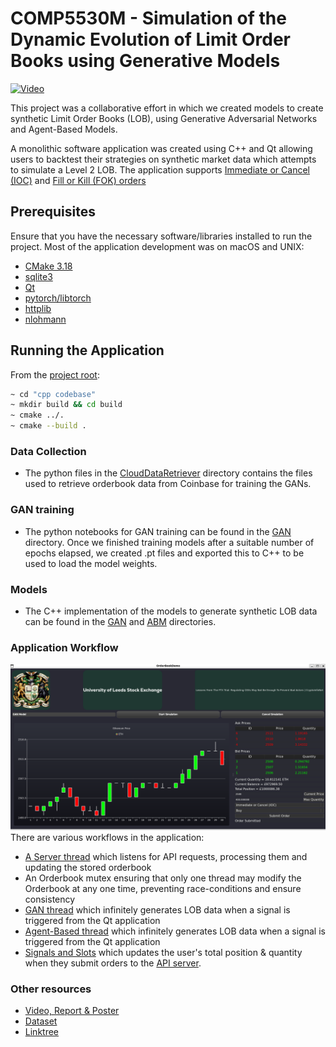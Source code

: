 # COMP5530M - Simulation of the Dynamic Evolution of Limit Order Books using Generative Models
[![Video](https://uc2b8cfe85e7e67db77dad205030.previews.dropboxusercontent.com/p/thumb/ACTROnFLF0rEZA3ruuAjg1TvCFX-RqVN9-F1t3veFv0xDvaXwKz9BeitpNgszuxD8YkDGyAF4gtOsWg8oWkSc3Zh2-ASAfNtdjx9PlpRoyBpBJJv_Ec4DaKl018Ip2Rs9R_VTb8lhMtjzMxGJFIes0UgzFFSIgMfY2x9pNlYP7GGi2W1YzvX3visZHRJVcw0rYFFL9uIM1qiDq1Zcxn08OqnKpm0ODnh2F_JoatlCuDh_1_3zm8lUWESKmSFnidDfYtKJ8z6otS056sj_YWUJyXwbEd6fZH2HF3Wm9KgNCX-7wHbcInk77zIgn2-WchpUO_xic7BYOY8er4lRKH2IGLh5TUQCVhhtPSA0SitfWxF86Vf-hbHLlTPN9DtcXdyvto7qC4Pwg-3LPANcAnCuBNDvjLv40CXgRk989bJXOtku_sxX6QHItu37ynttngwN0MoUnmadoJMIFwWcBtQIoR-g4z-eYKziSGu8v_4v1WpYZ3cegqta4126igmvmS-bJVg86NHhLpGH9rW_zoFigM1y0SvtHEpsNkQUa2d4CNrHRVz320__5_gu9bmgMzneNSH0P3bVk7DTFH-PQiG7WFBP5rs-0iUUHmBBhj_D_G5Vnx6j4TvtcOe8eLj-DZmOKYpd1xkKiZWo6mkzg8HL6upua5locgYd1dLliZ2EpLFE0NdDPumF3HY0ZRheiZzJHSpqCnkQ964kPPVVQZ4zDUmV4BWCC9MRod7UiWiSNA-iAvTHls0GqNaQEw1Q5K0X1k1-IJulAkkr1T3jklw8y208Hd8uXywgHJwLI_MQfCUK-T0MYeb_JQkQu7LufZsgtTXquss1AUvBCDwVvbsiklV1Y3Z8Xfaljnc4G7lQ_ggDT8HNziuZHvwCZHv5CQknruKv0wAtT6qqY39cnFuxjQzizN7ygUW-LLe8zAZDFn7Old278dHDTsAOPeW8FJ4_2spAi6HTX9Rma2joxZIGyi4tMk4xCZ6EpgwM6TvypoWdRps7Gfyd4A6zPGvLrPp2hHoqokO_UUvEHXFda9Qk_dczRLxqtHkCD9psBWLGrt7h8gbFbmc13TH11PZaXVkEqtAuouhBK3mB2bdbaFSaMH9gOjyzA3R-me5fEAm4zEpuahqDc8XW32wiq-6S7okVq1OsrPXfNfOFbD_C9pUf2oUTVFj1a1cQR7a_vbLTYd4LCrXsZCXgsey2O8ZMDkpD_TOqdj9NJ9rH6yTk3Z1CQkS7eYlzc5j7442tsA4vSnF7vhjBoMdOAijnY38B7QB4bHXiV2dlplGBQDv5w3QbWqWqPTVVzGeKzJvZXjTGBbT7omWiwucdGYz3JffDf7xLlpoF0uLYohR_GG91R9ulD5iELrEvfTH0D8pOuj3sOPhy5jUdJbLVxhgmLLj1NxoCKnEXk95REgSNKMGqQnJKBiT1djVy74ERdOik24UrgRYiw1jhWScyiWYDlTgWqgz2JeBxcqR7ePIRDB9KUMYwA7rA-o4lm1sW_RGXhvmFjSIdS73KSW8EWzGyjVh_Ln87EJTHgZT6mTqaOnJNfaEPz7mqtF9JRu1jQbzGZWv2BDMTg/p.jpeg?size=1024x768&size_mode=2&psid=7832fa92-aa2b-4bbf-b9a1-d968ddd58605)](https://www.dropbox.com/scl/fo/1dc8t7hktxg9h6v6jl3lu/ANMTkkjoqj_jAZXRig1AHFI?dl=0&e=2&preview=VIDEO_GROUP_4.mp4&rlkey=go1hqbycycbn66nmrk3owvm3y&st=8k0egpba)

This project was a collaborative effort in which
we created models to create synthetic Limit Order Books (LOB),
using Generative Adversarial Networks and Agent-Based Models.

A monolithic software application was created using C++ and Qt allowing users to backtest
their strategies on synthetic market data which attempts to simulate a Level 2 LOB. The application supports 
[Immediate or Cancel (IOC)](https://www.investor.gov/introduction-investing/investing-basics/glossary/immediate-or-cancel-order)
and [Fill or Kill (FOK) orders](https://www.investor.gov/introduction-investing/investing-basics/glossary/fill-or-kill-order)

## Prerequisites
Ensure that you have the necessary software/libraries installed to run the project. Most of the application
development was on macOS and UNIX:
+ [CMake 3.18](https://cmake.org/download/)
+ [sqlite3](https://cmake.org/cmake/help/latest/module/FindSQLite3.html)
+ [Qt](https://www.qt.io/download)
+ [pytorch/libtorch](https://pytorch.org/)
+ [httplib](https://github.com/yhirose/cpp-httplib/)
+ [nlohmann](https://github.com/nlohmann/json)

## Running the Application
From the [project root](/):
```bash
~ cd "cpp codebase"
~ mkdir build && cd build
~ cmake ../.
~ cmake --build .
```

### Data Collection
* The python files in the [CloudDataRetriever](/CloudDataRetriever) directory contains the files used to
  retrieve orderbook data from Coinbase for training the GANs.

### GAN training
* The python notebooks for GAN training can be found in the [GAN ](/GANs) directory. Once we finished training models
after a suitable number of epochs elapsed, we created .pt files and exported this to C++ to be used to load the model weights.

### Models
* The C++ implementation of the models to generate synthetic LOB data can be found in the [GAN](/cpp%20codebase/Logic/GAN) 
and [ABM](/cpp%20codebase/Logic/ABM) directories. 

### Application Workflow
![img.png](/cpp%20codebase/resources/application.png)
There are various workflows in the application:
* [A Server thread](/cpp%20codebase/Logic/API/API.cpp) which listens for API requests, processing them and updating the 
stored orderbook
* An Orderbook mutex ensuring that only one thread may modify the Orderbook at any one time, preventing race-conditions 
and ensure consistency
* [GAN thread](/cpp%20codebase/Logic/GAN/GAN.cpp) which infinitely generates LOB data when a signal is triggered from the
Qt application
* [Agent-Based thread](/cpp%20codebase/Logic/GAN/GAN.cpp) which infinitely generates LOB data when a signal is triggered
from the Qt application
* [Signals and Slots](cpp%20codebase/UI/OrderBookWidget/OrderBookWidget.cpp) which updates the user's total position &
quantity when they submit orders to the [API server](/cpp%20codebase/Logic/API/API.cpp).

### Other resources
* [Video, Report & Poster](https://www.dropbox.com/scl/fo/1dc8t7hktxg9h6v6jl3lu/ANMTkkjoqj_jAZXRig1AHFI?rlkey=go1hqbycycbn66nmrk3owvm3y&e=1&st=8k0egpba&dl=0)
* [Dataset](https://drive.google.com/file/d/1qQs-ymTzi8ufn4_YhRefNv0qW2z1Hjz6/view?usp=drive_link)
* [Linktree](https://linktr.ee/comp5530m_uolstockexchange)